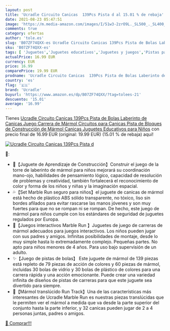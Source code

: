 ```yaml
---
layout: post
title: 'Ucradle Circuito Canicas  139Pcs Pista d al 15.01 % de rebaja'
date: 2021-08-23 05:47:51
image: 'https://m.media-amazon.com/images/I/51w3-2zrO9L._SL500_._SL400_.jpg'
comments: true
category: ofertas
author: 'tole.es'
slug: 'B07ZF74QXX-es Ucradle Circuito Canicas 139Pcs Pista de Bolas Laberinto...'
sku: 'B07ZF74QXX-es'
tags: [ 'Juguetes','Juguetes educativos','Juguetes y juegos','Pistas para canicas','juguetes','ucradle', ]
actualPrice: 16.99 EUR
currency: EUR
price: 16.99
comparePrice: 19.99 EUR
prodname: 'Ucradle Circuito Canicas  139Pcs Pista de Bolas Laberinto de Canicas Juego Carrera de Mármol Circuitos para Canicas Pista de Bloques de Construcción de Mármol Canicas Juguetes Educativos para Niños'
country: 'es'
flag: '🇪🇸'
brand: 'Ucradle'
buyurl: 'https://www.amazon.es/dp/B07ZF74QXX/?tag=tolees-21'
descuento: '15.01'
average: '16.99'
---
```


Tienes [Ucradle Circuito Canicas  139Pcs Pista de Bolas Laberinto de Canicas Juego Carrera de Mármol Circuitos para Canicas Pista de Bloques de Construcción de Mármol Canicas Juguetes Educativos para Niños](https://www.amazon.es/dp/B07ZF74QXX/?tag=tolees-21) con precio final de  16.99 EUR (original: 19.99 EUR) (15.01 %  de rebaja) aqui!

[![Ucradle Circuito Canicas  139Pcs Pista d](https://m.media-amazon.com/images/I/51w3-2zrO9L._SL500_._SL400_.jpg)](https://www.amazon.es/dp/B07ZF74QXX/?tag=tolees-21)

🔎:

- 🌻【Juguete de Aprendizaje de Construcción】Construir el juego de la torre de laberinto de mármol para niños mejorará su coordinación mano-ojo, habilidades de pensamiento lógico, capacidad de resolución de problemas y creatividad, también fortalecerá el reconocimiento de color y forma de los niños y niñas y la imaginación espacial.
- 💦【Set Marble Run seguro para niños】el juguete de canicas de mármol está hecho de plástico ABS sólido transparente, no tóxico, liso sin bordes afilados para evitar rascarse las manos jóvenes y son muy fuertes para que no se rompan ni se rompan. De hecho, este juego de mármol para niños cumple con los estándares de seguridad de juguetes regulados por Europa.
- 💟【Juegos interactivos Marble Run 】Juguetes de juego de carreras de mármol adecuados para juegos interactivos. Los niños pueden jugar con sus padres y amigos. Infinitas posibilidades de montaje, desde lo muy simple hasta lo extremadamente complejo. Pequeñas partes. No apto para niños menores de 4 años. Para uso bajo supervisión de un adulto.
- ✨【Juego de pistas de bolas】 Este juguete de mármol de 139 piezas está repleto de 79 piezas de acción de colores y 60 piezas de mármol, incluidas 30 bolas de vidrio y 30 bolas de plástico de colores para una carrera rápida y una acción emocionante. Puede crear una variedad infinita de diseños de pistas de carreras para que este juguete sea divertido para siempre.
- 🍭【Mármol translúcido Run Track】Una de las características más interesantes de Ucradle Marble Run es nuestras piezas translúcidas que le permiten ver el mármol a medida que va desde la parte superior del conjunto hasta la parte inferior, y 32 canicas pueden jugar de 2 a 4 personas juntas, padres o amigos.

[🛒 Comprar!!!](https://www.amazon.es/dp/B07ZF74QXX/?tag=tolees-21)
